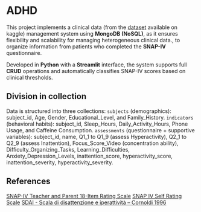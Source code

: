# ADHD
This project implements a clinical data (from the [dataset](https://www.kaggle.com/datasets/a7md19/adhd-dataset-4-classes-u2) available on kaggle) management system using **MongoDB (NoSQL)**,  as it ensures flexibility and scalability for managing heterogeneous clinical data., to organize information from patients who completed the **SNAP-IV** questionnaire.

Developed in **Python** with a **Streamlit** interface, the system supports full **CRUD** operations and automatically classifies SNAP-IV scores based on clinical thresholds.
## Division in collection
Data is structured into three collections:
`subjects` (demographics): subject_id, Age, Gender, Educational_Level, and Family_History.
`indicators` (behavioral habits): subject_id, Sleep_Hours, Daily_Activity_Hours, Phone Usage, and Caffeine Consumption.
`assessments` (questionnaire + supportive variables): subject_id, name, Q1_1 to Q1_9 (assess Hyperactivity), Q2_1 to Q2_9 (assess Inattention), Focus_Score_Video (concentration ability), Difficulty_Organizing_Tasks, Learning_Difficulties, Anxiety_Depression_Levels, inattention_score, hyperactivity_score, inattention_severity, hyperactivity_severity.
## References
[SNAP-IV Teacher and Parent 18-Item Rating Scale](https://shared-care.ca/files/Scoring_for_SNAP_IV_Guide_18-item.pdf)
[SNAP IV Self Rating Scale](https://rudheathsenioracademy.org.uk/wp-content/uploads/2024/10/SNAP-IV-Self-Rating-Scale.pdf)
[SDAI - Scala di disattenzione e iperattività – Cornoldi 1996](https://www.icscanegrate.edu.it/uploads/files/LA_SCALA_SDAI.pdf)